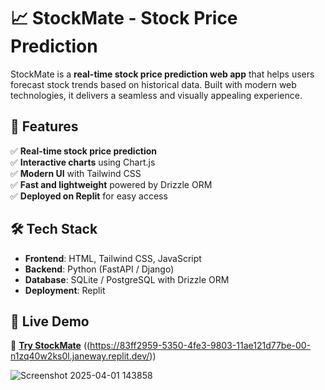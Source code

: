 # 📈 StockMate - Stock Price Prediction  

StockMate is a **real-time stock price prediction web app** that helps users forecast stock trends based on historical data. Built with modern web technologies, it delivers a seamless and visually appealing experience.  

## 🌟 Features  
✅ **Real-time stock price prediction**  
✅ **Interactive charts** using Chart.js  
✅ **Modern UI** with Tailwind CSS  
✅ **Fast and lightweight** powered by Drizzle ORM  
✅ **Deployed on Replit** for easy access  

## 🛠️ Tech Stack  
- **Frontend**: HTML, Tailwind CSS, JavaScript  
- **Backend**: Python (FastAPI / Django)  
- **Database**: SQLite / PostgreSQL with Drizzle ORM  
- **Deployment**: Replit  

## 🚀 Live Demo  
🔗 **[Try StockMate](#)** ((https://83ff2959-5350-4fe3-9803-11ae121d77be-00-n1zq40w2ks0l.janeway.replit.dev/))  

![Screenshot 2025-04-01 143858](https://github.com/user-attachments/assets/22cea4b6-c693-4fad-aaea-7e8ef0990459)

